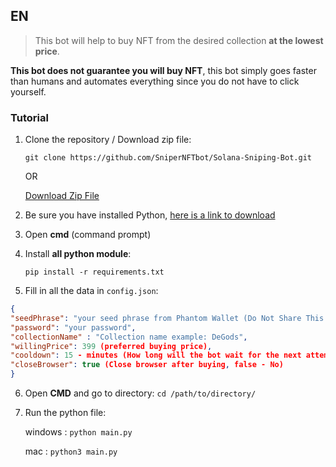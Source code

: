 ## EN
> This bot will help to buy NFT from the desired collection **at the lowest price**.

**This bot does not guarantee you will buy NFT**, this bot simply goes faster than humans and automates everything since you do not have to click yourself.

### Tutorial
1. Clone the repository / Download zip file:

	`git clone https://github.com/SniperNFTbot/Solana-Sniping-Bot.git`

	OR

	[Download Zip File](https://github.com/SniperNFTbot/Solana-Sniping-Bot.git)

2. Be sure you have installed Python, [here is a link to download](https://www.python.org/downloads/)
3. Open **cmd** (command prompt)
4. Install **all python module**:

   `pip install -r requirements.txt`
5. Fill in all the data in `config.json`:
```json
{
"seedPhrase": "your seed phrase from Phantom Wallet (Do Not Share This KEY)",
"password": "your password",
"collectionName" : "Collection name example: DeGods",
"willingPrice": 399 (preferred buying price),
"cooldown": 15 - minutes (How long will the bot wait for the next attempt),
"closeBrowser": true (Close browser after buying, false - No)
}
```

6. Open **CMD** and go to directory:
 `cd /path/to/directory/`

7. Run the python file:

	windows : `python main.py`

	mac : `python3 main.py`
